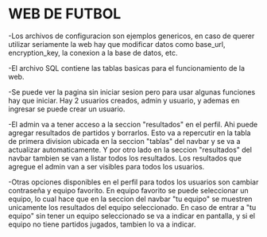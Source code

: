 # WEB DE FUTBOL

-Los archivos de configuracion son ejemplos genericos, en caso de querer utilizar seriamente la web hay que modificar datos como base_url, encryption_key, la conexion a la base de datos, etc.

-El archivo SQL contiene las tablas basicas para el funcionamiento de la web.

-Se puede ver la pagina sin iniciar sesion pero para usar algunas funciones hay que iniciar. Hay 2 usuarios creados, admin y usuario, y ademas en ingresar se puede crear un usuario.

-El admin va a tener acceso a la seccion "resultados" en el perfil. Ahi puede agregar resultados de partidos y borrarlos. Esto va a repercutir en la tabla de primera division ubicada en la seccion "tablas" del navbar y se va a actualizar automaticamente. Y por otro lado en la seccion "resultados" del navbar tambien se van a listar todos los resultados. Los resultados que agregue el admin van a ser visibles para todos los usuarios.

-Otras opciones disponibles en el perfil para todos los usuarios son cambiar contraseña y equipo favorito. En equipo favorito se puede seleccionar un equipo, lo cual hace que en la seccion del navbar "tu equipo" se muestren unicamente los resultados del equipo seleccionado. En caso de entrar a "tu equipo" sin tener un equipo seleccionado se va a indicar en pantalla, y si el equipo no tiene partidos jugados, tambien lo va a indicar.
